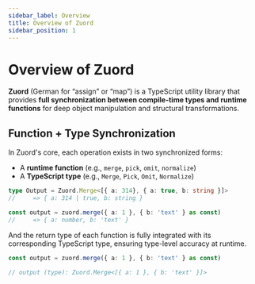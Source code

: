 ```yaml
---
sidebar_label: Overview  
title: Overview of Zuord  
sidebar_position: 1  
---
```


# Overview of Zuord

**Zuord** (German for “assign” or “map”) is a TypeScript utility library that provides **full synchronization between compile-time types and runtime functions** for deep object manipulation and structural transformations.

## Function + Type Synchronization

In Zuord's core, each operation exists in two synchronized forms:

- A **runtime function** (e.g., `merge`, `pick`, `omit`, `normalize`)
- A **TypeScript type** (e.g., `Merge`, `Pick`, `Omit`, `Normalize`)

```typescript
type Output = Zuord.Merge<[{ a: 314}, { a: true, b: string }]>
//     => { a: 314 | true, b: string }

const output = zuord.merge({ a: 1 }, { b: 'text' } as const)
//     => { a: number, b: 'text' }
```

And the return type of each function is fully integrated with its corresponding TypeScript type, ensuring type-level accuracy at runtime.
```typescript
const output = zuord.merge({ a: 1 }, { b: 'text' } as const)

// output (type): Zuord.Merge<[{ a: 1 }, { b: 'text' }]>
```